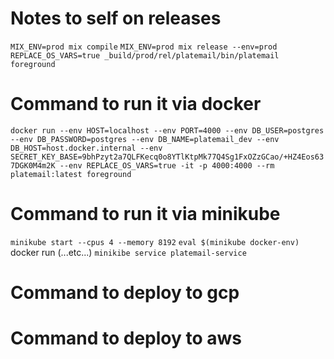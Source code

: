 # Notes to self on releases

`MIX_ENV=prod mix compile`
`MIX_ENV=prod mix release --env=prod`
`REPLACE_OS_VARS=true _build/prod/rel/platemail/bin/platemail foreground`

# Command to run it via docker

`docker run --env HOST=localhost --env PORT=4000 --env DB_USER=postgres --env DB_PASSWORD=postgres --env DB_NAME=platemail_dev --env DB_HOST=host.docker.internal --env SECRET_KEY_BASE=9bhPzyt2a7QLFKecq0o8YTlKtpMk77Q4Sg1FxOZzGCao/+HZ4Eos637DGK0M4m2K --env REPLACE_OS_VARS=true -it -p 4000:4000 --rm platemail:latest foreground`

# Command to run it via minikube

`minikube start --cpus 4 --memory 8192`
`eval $(minikube docker-env)`
docker run (...etc...)
`minikibe service platemail-service`

# Command to deploy to gcp

# Command to deploy to aws
